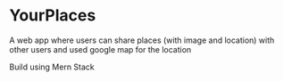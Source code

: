 # YourPlaces

A web app where users can share places (with image and location) with other users 
and used google map for the location

Build using Mern Stack 
